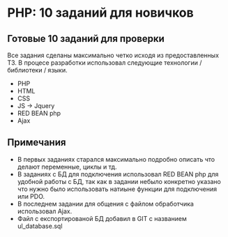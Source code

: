 # PHP: 10 заданий для новичков
## Готовые 10 заданий для проверки

Все задания сделаны максимально четко исходя из предоставленных ТЗ.
В процесе разработки использовал следующие технологии / библиотеки / языки.
- PHP
- HTML
- CSS
- JS -> Jquery
- RED BEAN php
- Ajax

## Примечания

- В первых заданиях старался максимально подробно описать что делают переменные, циклы и тд.
- В заданиях с БД для подключения использовал RED BEAN php для удобной работы с БД, так как в задании небыло конкретно указано что нужно было использовать натиыне функции для подключения или PDO.
- В последнем задании для общения с файлом обработчика использовал Ajax.
- Файл с експортированой БД добавил в GIT с названием ul_database.sql

